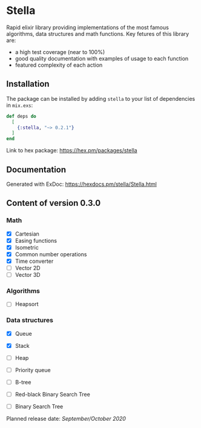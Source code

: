 # Stella

Rapid elixir library providing implementations of the most famous algorithms, data structures and math functions. Key fetures of this library are:
- a high test coverage (near to 100%)
- good quality documentation with examples of usage to each function
- featured complexity of each action

## Installation

The package can be installed by adding `stella` to your list of dependencies in `mix.exs`:

```elixir
def deps do
  [
    {:stella, "~> 0.2.1"}
  ]
end
```

Link to hex package: https://hex.pm/packages/stella

## Documentation
Generated with ExDoc: https://hexdocs.pm/stella/Stella.html


## Content of version 0.3.0

### Math
- [x] Cartesian
- [x] Easing functions
- [x] Isometric
- [x] Common number operations
- [x] Time converter
- [ ] Vector 2D
- [ ] Vector 3D

### Algorithms
- [ ] Heapsort

### Data structures
- [x] Queue
- [x] Stack
- [ ] Heap
- [ ] Priority queue
- [ ] B-tree
- [ ] Red-black Binary Search Tree
- [ ] Binary Search Tree


Planned release date: *September/October 2020*


